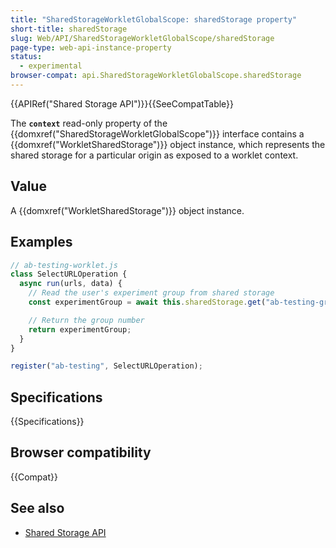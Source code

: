 ```yaml
---
title: "SharedStorageWorkletGlobalScope: sharedStorage property"
short-title: sharedStorage
slug: Web/API/SharedStorageWorkletGlobalScope/sharedStorage
page-type: web-api-instance-property
status:
  - experimental
browser-compat: api.SharedStorageWorkletGlobalScope.sharedStorage
---
```


{{APIRef("Shared Storage API")}}{{SeeCompatTable}}

The **`context`** read-only property of the
{{domxref("SharedStorageWorkletGlobalScope")}} interface contains a {{domxref("WorkletSharedStorage")}} object instance, which represents the shared storage for a particular origin as exposed to a worklet context.

## Value

A {{domxref("WorkletSharedStorage")}} object instance.

## Examples

```js
// ab-testing-worklet.js
class SelectURLOperation {
  async run(urls, data) {
    // Read the user's experiment group from shared storage
    const experimentGroup = await this.sharedStorage.get("ab-testing-group");

    // Return the group number
    return experimentGroup;
  }
}

register("ab-testing", SelectURLOperation);
```

## Specifications

{{Specifications}}

## Browser compatibility

{{Compat}}

## See also

- [Shared Storage API](/en-US/docs/Web/API/Shared_storage_API)
